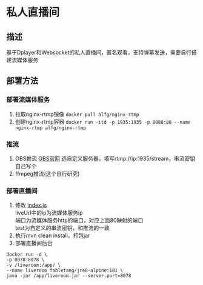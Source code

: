 # 私人直播间

## 描述

基于Dplayer和Websocket的私人直播间，匿名观看，支持弹幕发送，需要自行搭建流媒体服务

## 部署方法

### 部署流媒体服务

1. 拉取nginx-rtmp镜像 `docker pull alfg/nginx-rtmp`
2. 创建nginx-rtmp容器 `docker run -itd -p 1935:1935 -p 8080:80 --name nginx-rtmp alfg/nginx-rtmp`

### 推流

1. OBS推流 [OBS官网](https://obsproject.com/) 选自定义服务器，填写rtmp://ip:1935/stream，串流密钥自己写个
2. ffmpeg推流(这个自行研究)

### 部署直播间

1. 修改 [index.js](./src/main/resources/static/js/index.js)<br/>
liveUrl中的ip为流媒体服务ip<br/>
端口为流媒体服务http的端口，对应上面80映射的端口<br/>
test为自定义的串流密钥，和推流的一致
2. 执行mvn clean install，打包jar
3. 部署直播间后台
```
docker run -d \
-p 8078:8078 \
-v /liveroom:/app/ \
--name liveroom fabletang/jre8-alpine:181 \
java -jar /app/liveroom.jar --server.port=8078
```
